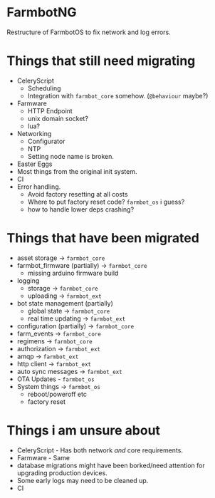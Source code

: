 # FarmbotNG
Restructure of FarmbotOS to fix network and log errors.

# Things that still need migrating
* CeleryScript
   * Scheduling
   * Integration with `farmbot_core` somehow. (`@behaviour` maybe?)
* Farmware
   * HTTP Endpoint
   * unix domain socket?
   * lua?
* Networking
   * Configurator
   * NTP
   * Setting node name is broken.
* Easter Eggs
* Most things from the original init system.
* CI
* Error handling.
   * Avoid factory resetting at all costs
   * Where to put factory reset code? `farmbot_os` i guess?
   * how to handle lower deps crashing?

# Things that have been migrated
* asset storage -> `farmbot_core`
* farmbot_firmware (partially) -> `farmbot_core`
   * missing arduino firmware build
* logging
   * storage -> `farmbot_core`
   * uploading -> `farmbot_ext`
* bot state management (partially)
   * global state -> `farmbot_core`
   * real time updating -> `farmbot_ext`
* configuration (partially) -> `farmbot_core`
* farm_events -> `farmbot_core`
* regimens -> `farmbot_core`
* authorization -> `farmbot_ext`
* amqp -> `farmbot_ext`
* http client -> `farmbot_ext`
* auto sync messages -> `farmbot_ext`
* OTA Updates - `farmbot_os`
* System things -> `farmbot_os`
  * reboot/poweroff etc
  * factory reset

# Things i am unsure about
* CeleryScript - Has both network _and_ core requirements.
* Farmware - Same
* database migrations might have been borked/need attention for upgrading production devices.
* Some early logs may need to be cleaned up.
* CI
